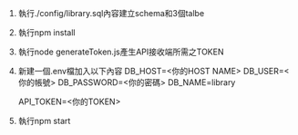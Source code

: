 1. 執行./config/library.sql內容建立schema和3個talbe
2. 執行npm install
3. 執行node generateToken.js產生API接收端所需之TOKEN
4. 新建一個.env檔加入以下內容
   DB_HOST=<你的HOST NAME>
   DB_USER=<你的帳號>
   DB_PASSWORD=<你的密碼>
   DB_NAME=library

   API_TOKEN=<你的TOKEN>
5. 執行npm start
